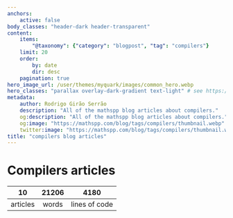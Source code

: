 ```yaml
---
anchors:
    active: false
body_classes: "header-dark header-transparent"
content:
    items:
        "@taxonomy": {"category": "blogpost", "tag": "compilers"}
    limit: 20
    order:
        by: date
        dir: desc
    pagination: true
hero_image_url: /user/themes/myquark/images/common_hero.webp
hero_classes: "parallax overlay-dark-gradient text-light" # see https://demo.getgrav.org/blog-skeleton/blog/hero-classes
metadata:
    author: Rodrigo Girão Serrão
    description: "All of the mathspp blog articles about compilers."
    og:description: "All of the mathspp blog articles about compilers."
    og:image: "https://mathspp.com/blog/tags/compilers/thumbnail.webp"
    twitter:image: "https://mathspp.com/blog/tags/compilers/thumbnail.webp"
title: "compilers blog articles"
---
```


# Compilers articles


<span class="stats-table">
<table>
    <thead>
        <tr>
            <th style="text-align: center;">10</th>
            <th style="text-align: center;">21206</th>
            <th style="text-align: center;">4180</th>
        </tr>
    </thead>
    <tbody>
        <tr>
            <td style="text-align: center;">articles</td>
            <td style="text-align: center;">words</td>
            <td style="text-align: center;">lines of code</td>
        </tr>
    </tbody>
</table>
</span>